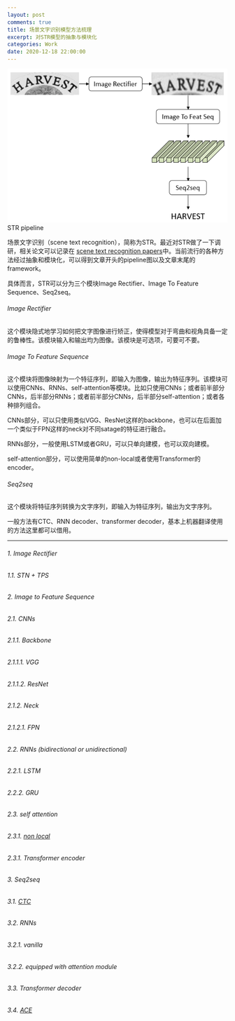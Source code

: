 ```yaml
---
layout: post
comments: true
title: 场景文字识别模型方法梳理
excerpt: 对STR模型的抽象与模块化
categories: Work
date: 2020-12-18 22:00:00
---
```


<div class="imgcap">
<img src="/assets/2020-12-18-scene-text-recognition-survey.png">
<div class="thecap">STR pipeline</div>
</div>

场景文字识别（scene text recognition），简称为STR。最近对STR做了一下调研，相关论文可以记录在
[scene text recognition papers](https://github.com/mileistone/study_resources/tree/master/modeling/supervised_learning/2d/scene_text_recognition)中。当前流行的各种方法经过抽象和模块化，可以得到文章开头的pipeline图以及文章末尾的framework。

具体而言，STR可以分为三个模块Image Rectifier、Image To Feature Sequence、Seq2seq。

###### Image Rectifier
这个模块隐式地学习如何把文字图像进行矫正，使得模型对于弯曲和视角具备一定的鲁棒性。该模块输入和输出均为图像。该模块是可选项，可要可不要。

###### Image To Feature Sequence
这个模块将图像映射为一个特征序列，即输入为图像，输出为特征序列。该模块可以使用CNNs、RNNs、self-attention等模块。比如只使用CNNs；或者前半部分CNNs，后半部分RNNs；或者前半部分CNNs，后半部分self-attention；或者各种排列组合。

CNNs部分，可以只使用类似VGG、ResNet这样的backbone，也可以在后面加一个类似于FPN这样的neck对不同satage的特征进行融合。

RNNs部分，一般使用LSTM或者GRU，可以只单向建模，也可以双向建模。

self-attention部分，可以使用简单的non-local或者使用Transformer的encoder。

###### Seq2seq
这个模块将特征序列转换为文字序列，即输入为特征序列，输出为文字序列。

一般方法有CTC、RNN decoder、transformer decoder，基本上机器翻译使用的方法这里都可以借用。

---
###### 1. Image Rectifier
###### 1.1. STN + TPS
###### 2. Image to Feature Sequence
###### 2.1. CNNs
###### 2.1.1. Backbone
###### 2.1.1.1. VGG
###### 2.1.1.2. ResNet
###### 2.1.2. Neck
###### 2.1.2.1. FPN
###### 2.2. RNNs (bidirectional or unidirectional)
###### 2.2.1. LSTM
###### 2.2.2. GRU
###### 2.3. self attention
###### 2.3.1. [non local](https://arxiv.org/abs/1711.07971)
###### 2.3.1. Transformer encoder
###### 3. Seq2seq
###### 3.1. [CTC](https://www.cs.toronto.edu/~graves/icml_2006.pdf)
###### 3.2. RNNs
###### 3.2.1. vanilla
###### 3.2.2. equipped with attention module
###### 3.3. Transformer decoder
###### 3.4. [ACE](https://arxiv.org/abs/1904.08364)
